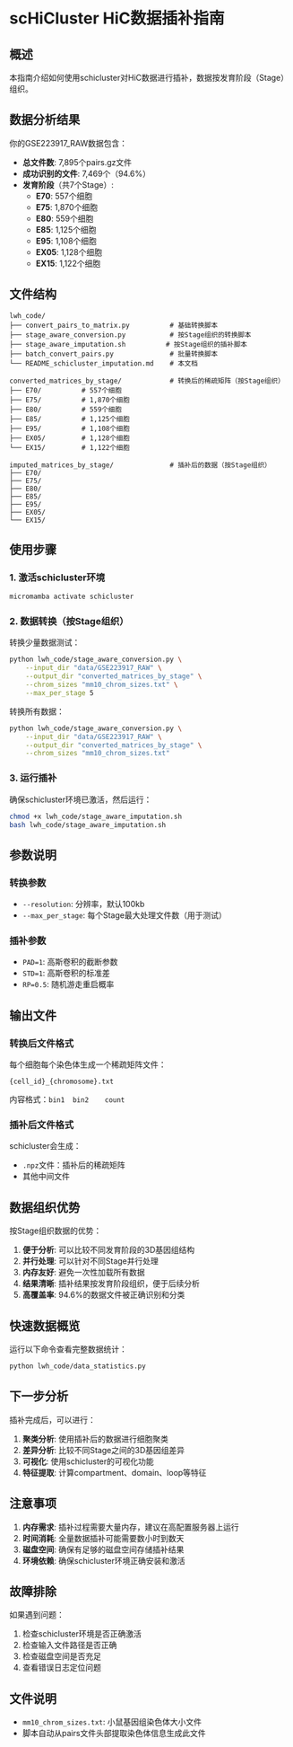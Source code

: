 # scHiCluster HiC数据插补指南

## 概述

本指南介绍如何使用schicluster对HiC数据进行插补，数据按发育阶段（Stage）组织。

## 数据分析结果

你的GSE223917_RAW数据包含：
- **总文件数**: 7,895个pairs.gz文件
- **成功识别的文件**: 7,469个（94.6%）
- **发育阶段**（共7个Stage）:
  - **E70**: 557个细胞
  - **E75**: 1,870个细胞  
  - **E80**: 559个细胞
  - **E85**: 1,125个细胞
  - **E95**: 1,108个细胞
  - **EX05**: 1,128个细胞
  - **EX15**: 1,122个细胞

## 文件结构

```
lwh_code/
├── convert_pairs_to_matrix.py          # 基础转换脚本
├── stage_aware_conversion.py           # 按Stage组织的转换脚本
├── stage_aware_imputation.sh          # 按Stage组织的插补脚本
├── batch_convert_pairs.py              # 批量转换脚本
└── README_schicluster_imputation.md    # 本文档

converted_matrices_by_stage/            # 转换后的稀疏矩阵（按Stage组织）
├── E70/          # 557个细胞
├── E75/          # 1,870个细胞  
├── E80/          # 559个细胞
├── E85/          # 1,125个细胞
├── E95/          # 1,108个细胞
├── EX05/         # 1,128个细胞
└── EX15/         # 1,122个细胞

imputed_matrices_by_stage/              # 插补后的数据（按Stage组织）
├── E70/
├── E75/
├── E80/
├── E85/
├── E95/
├── EX05/
└── EX15/
```

## 使用步骤

### 1. 激活schicluster环境

```bash
micromamba activate schicluster
```

### 2. 数据转换（按Stage组织）

转换少量数据测试：
```bash
python lwh_code/stage_aware_conversion.py \
    --input_dir "data/GSE223917_RAW" \
    --output_dir "converted_matrices_by_stage" \
    --chrom_sizes "mm10_chrom_sizes.txt" \
    --max_per_stage 5
```

转换所有数据：
```bash
python lwh_code/stage_aware_conversion.py \
    --input_dir "data/GSE223917_RAW" \
    --output_dir "converted_matrices_by_stage" \
    --chrom_sizes "mm10_chrom_sizes.txt"
```

### 3. 运行插补

确保schicluster环境已激活，然后运行：

```bash
chmod +x lwh_code/stage_aware_imputation.sh
bash lwh_code/stage_aware_imputation.sh
```

## 参数说明

### 转换参数
- `--resolution`: 分辨率，默认100kb
- `--max_per_stage`: 每个Stage最大处理文件数（用于测试）

### 插补参数
- `PAD=1`: 高斯卷积的截断参数
- `STD=1`: 高斯卷积的标准差
- `RP=0.5`: 随机游走重启概率

## 输出文件

### 转换后文件格式
每个细胞每个染色体生成一个稀疏矩阵文件：
```
{cell_id}_{chromosome}.txt
```
内容格式：`bin1	bin2	count`

### 插补后文件格式
schicluster会生成：
- `.npz`文件：插补后的稀疏矩阵
- 其他中间文件

## 数据组织优势

按Stage组织数据的优势：
1. **便于分析**: 可以比较不同发育阶段的3D基因组结构
2. **并行处理**: 可以针对不同Stage并行处理  
3. **内存友好**: 避免一次性加载所有数据
4. **结果清晰**: 插补结果按发育阶段组织，便于后续分析
5. **高覆盖率**: 94.6%的数据文件被正确识别和分类

## 快速数据概览

运行以下命令查看完整数据统计：
```bash
python lwh_code/data_statistics.py
```

## 下一步分析

插补完成后，可以进行：
1. **聚类分析**: 使用插补后的数据进行细胞聚类
2. **差异分析**: 比较不同Stage之间的3D基因组差异
3. **可视化**: 使用schicluster的可视化功能
4. **特征提取**: 计算compartment、domain、loop等特征

## 注意事项

1. **内存需求**: 插补过程需要大量内存，建议在高配置服务器上运行
2. **时间消耗**: 全量数据插补可能需要数小时到数天
3. **磁盘空间**: 确保有足够的磁盘空间存储插补结果
4. **环境依赖**: 确保schicluster环境正确安装和激活

## 故障排除

如果遇到问题：
1. 检查schicluster环境是否正确激活
2. 检查输入文件路径是否正确
3. 检查磁盘空间是否充足
4. 查看错误日志定位问题

## 文件说明

- `mm10_chrom_sizes.txt`: 小鼠基因组染色体大小文件
- 脚本自动从pairs文件头部提取染色体信息生成此文件